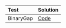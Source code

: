| Test | Solution |
| :----- | :--- |
| BinaryGap | [Code](https://github.com/lucasrmagalhaes/codility-js/blob/main/binary_gap.js) |
